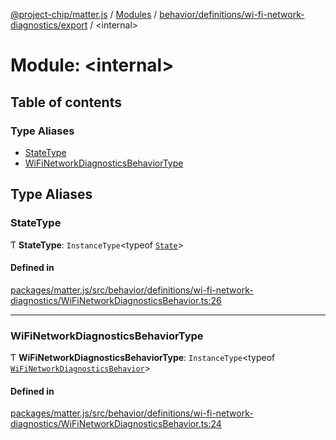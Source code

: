 [@project-chip/matter.js](../README.md) / [Modules](../modules.md) / [behavior/definitions/wi-fi-network-diagnostics/export](behavior_definitions_wi_fi_network_diagnostics_export.md) / \<internal\>

# Module: \<internal\>

## Table of contents

### Type Aliases

- [StateType](behavior_definitions_wi_fi_network_diagnostics_export._internal_.md#statetype)
- [WiFiNetworkDiagnosticsBehaviorType](behavior_definitions_wi_fi_network_diagnostics_export._internal_.md#wifinetworkdiagnosticsbehaviortype)

## Type Aliases

### StateType

Ƭ **StateType**: `InstanceType`\<typeof [`State`](../classes/behavior_definitions_wi_fi_network_diagnostics_export.WiFiNetworkDiagnosticsServer.md#state-1)\>

#### Defined in

[packages/matter.js/src/behavior/definitions/wi-fi-network-diagnostics/WiFiNetworkDiagnosticsBehavior.ts:26](https://github.com/project-chip/matter.js/blob/558e12c94a201592c28c7bc0743705360b3e5ca6/packages/matter.js/src/behavior/definitions/wi-fi-network-diagnostics/WiFiNetworkDiagnosticsBehavior.ts#L26)

___

### WiFiNetworkDiagnosticsBehaviorType

Ƭ **WiFiNetworkDiagnosticsBehaviorType**: `InstanceType`\<typeof [`WiFiNetworkDiagnosticsBehavior`](behavior_definitions_wi_fi_network_diagnostics_export.md#wifinetworkdiagnosticsbehavior)\>

#### Defined in

[packages/matter.js/src/behavior/definitions/wi-fi-network-diagnostics/WiFiNetworkDiagnosticsBehavior.ts:24](https://github.com/project-chip/matter.js/blob/558e12c94a201592c28c7bc0743705360b3e5ca6/packages/matter.js/src/behavior/definitions/wi-fi-network-diagnostics/WiFiNetworkDiagnosticsBehavior.ts#L24)
